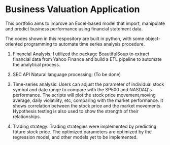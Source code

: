 # Business Valuation Application

This portfolio aims to improve an Excel-based model that import, manipulate and predict business performance using financial statement data. 

The codes shown in this respository are built in python, with some object-oriented programming to automate time series analysis procedure.

1. Financial Analysis: I utilized the package BeautifulSoup to extract financial data from Yahoo Finance and build a ETL pipeline to automate the analytical process.

2. SEC API Natural language processing: (To be done)

3. Time-series analysis: Users can adjust the parameter of individual stock symbol and date range to compare with the SP500 and NASDAQ's performance. The scripts will plot the stock price movement,moving average, daily violatility, etc, comparing with the market performance. It shows correlation between the stock price and the market movements. Hypothesis testing is also used to show the strength of their relationships.

4. Trading strategy: Trading strategies were implemented by predicting future stock price. The optimized parameters are optimized by the regression model, and other models yet to be implemented.
